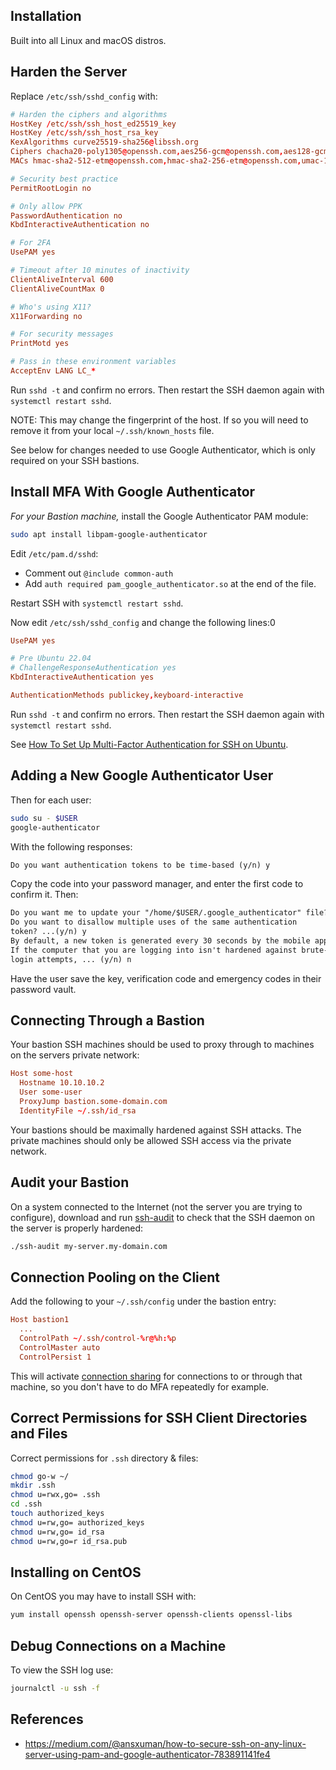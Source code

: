 ## Installation

Built into all Linux and macOS distros.

## Harden the Server

Replace `/etc/ssh/sshd_config` with:

```conf
# Harden the ciphers and algorithms
HostKey /etc/ssh/ssh_host_ed25519_key
HostKey /etc/ssh/ssh_host_rsa_key
KexAlgorithms curve25519-sha256@libssh.org
Ciphers chacha20-poly1305@openssh.com,aes256-gcm@openssh.com,aes128-gcm@openssh.com,aes256-ctr,aes192-ctr,aes128-ctr
MACs hmac-sha2-512-etm@openssh.com,hmac-sha2-256-etm@openssh.com,umac-128-etm@openssh.com

# Security best practice
PermitRootLogin no

# Only allow PPK
PasswordAuthentication no
KbdInteractiveAuthentication no

# For 2FA
UsePAM yes

# Timeout after 10 minutes of inactivity
ClientAliveInterval 600
ClientAliveCountMax 0

# Who's using X11?
X11Forwarding no

# For security messages
PrintMotd yes

# Pass in these environment variables
AcceptEnv LANG LC_*
```

Run `sshd -t` and confirm no errors. Then restart the SSH daemon again with `systemctl restart sshd`.

NOTE: This may change the fingerprint of the host. If so you will need to remove it from your local `~/.ssh/known_hosts` file.

See below for changes needed to use Google Authenticator, which is only required on your SSH bastions.

## Install MFA With Google Authenticator

*For your Bastion machine,* install the Google Authenticator PAM module:

```sh
sudo apt install libpam-google-authenticator
```

Edit `/etc/pam.d/sshd`:

- Comment out `@include common-auth`
- Add `auth required pam_google_authenticator.so` at the end of the file.

Restart SSH with `systemctl restart sshd`.

Now edit `/etc/ssh/sshd_config` and change the following lines:0

```conf
UsePAM yes

# Pre Ubuntu 22.04
# ChallengeResponseAuthentication yes
KbdInteractiveAuthentication yes

AuthenticationMethods publickey,keyboard-interactive
```

Run `sshd -t` and confirm no errors. Then restart the SSH daemon again with `systemctl restart sshd`.

See [How To Set Up Multi-Factor Authentication for SSH on Ubuntu](https://www.digitalocean.com/community/tutorials/how-to-set-up-multi-factor-authentication-for-ssh-on-ubuntu-16-04).

## Adding a New Google Authenticator User

Then for each user:

```bash
sudo su - $USER
google-authenticator
```

With the following responses:

```txt
Do you want authentication tokens to be time-based (y/n) y
```

Copy the code into your password manager, and enter the first code to confirm it.  Then:

```txt
Do you want me to update your "/home/$USER/.google_authenticator" file?(y/n) y
Do you want to disallow multiple uses of the same authentication
token? ...(y/n) y
By default, a new token is generated every 30 seconds by the mobile app. ... (y/n) n
If the computer that you are logging into isn't hardened against brute-force
login attempts, ... (y/n) n
```

Have the user save the key, verification code and emergency codes in their password vault.

## Connecting Through a Bastion

Your bastion SSH machines should be used to proxy through to machines on the servers private network:

```conf
Host some-host
  Hostname 10.10.10.2
  User some-user
  ProxyJump bastion.some-domain.com
  IdentityFile ~/.ssh/id_rsa
```

Your bastions should be maximally hardened against SSH attacks.  The private machines should only be allowed SSH access via the private network.

## Audit your Bastion

On a system connected to the Internet (not the server you are trying to configure), download and run [ssh-audit](https://github.com/arthepsy/ssh-audit) to check that the SSH daemon on the server is properly hardened:

```sh
./ssh-audit my-server.my-domain.com
```

## Connection Pooling on the Client

Add the following to your `~/.ssh/config` under the bastion entry:

```conf
Host bastion1
  ...
  ControlPath ~/.ssh/control-%r@%h:%p
  ControlMaster auto
  ControlPersist 1
```

This will activate [connection sharing](https://tanguy.ortolo.eu/blog/article42/ssh-connection-sharing) for connections to or through that machine, so you don't have to do MFA repeatedly for example.

## Correct Permissions for SSH Client Directories and Files

Correct permissions for `.ssh` directory & files:

```sh
chmod go-w ~/
mkdir .ssh
chmod u=rwx,go= .ssh
cd .ssh
touch authorized_keys
chmod u=rw,go= authorized_keys
chmod u=rw,go= id_rsa
chmod u=rw,go=r id_rsa.pub
```

## Installing on CentOS

On CentOS you may have to install SSH with:

```sh
yum install openssh openssh-server openssh-clients openssl-libs
```

## Debug Connections on a Machine

To view the SSH log use:

```bash
journalctl -u ssh -f
```

## References

- https://medium.com/@ansxuman/how-to-secure-ssh-on-any-linux-server-using-pam-and-google-authenticator-783891141fe4